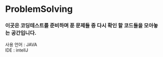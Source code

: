 # ProblemSolving

### 이곳은 코딩테스트를 준비하며 푼 문제들 중 다시 확인 할 코드들을 모아놓는 공간입니다.
  
사용 언어 : JAVA  
IDE : intellJ  

